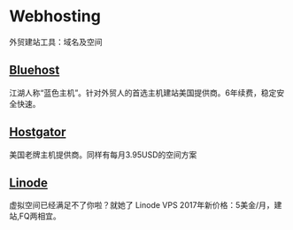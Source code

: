 # Webhosting
外贸建站工具：域名及空间

## <a href="http://www.bluehost.com/track/liwu/bluehost1" rel="nofollow" target="_blank">Bluehost</a>
江湖人称“蓝色主机”。针对外贸人的首选主机建站美国提供商。6年续费，稳定安全快速。

## <a href="https://www.hostgator.com" rel="nofollow" target="_blank">Hostgator</a>
美国老牌主机提供商。同样有每月3.95USD的空间方案

## <a href="https://www.linode.com/?r=c5cb7adf4db9c1de0a12c1f3122f9560c989aaed" rel="nofollow" target="_blank">Linode</a>
虚拟空间已经满足不了你啦？就她了 Linode VPS 
2017年新价格：5美金/月，建站,FQ两相宜。
